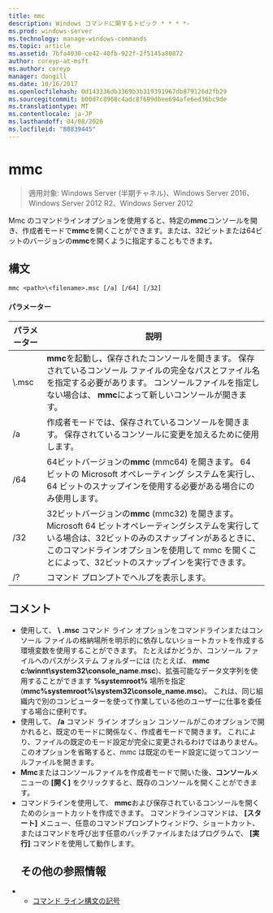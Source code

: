 ```yaml
---
title: mmc
description: Windows コマンドに関するトピック * * * *-
ms.prod: windows-server
ms.technology: manage-windows-commands
ms.topic: article
ms.assetid: 7bfa4030-ce42-40fb-922f-2f5145a80872
author: coreyp-at-msft
ms.author: coreyp
manager: dongill
ms.date: 10/16/2017
ms.openlocfilehash: 0d143336db3369b3b319391967db879126d2fb29
ms.sourcegitcommit: b00d7c8968c4adc8f699dbee694afe6ed36bc9de
ms.translationtype: MT
ms.contentlocale: ja-JP
ms.lasthandoff: 04/08/2020
ms.locfileid: "80839445"
---
```

# <a name="mmc"></a>mmc

>適用対象: Windows Server (半期チャネル)、Windows Server 2016、Windows Server 2012 R2、Windows Server 2012

Mmc のコマンドラインオプションを使用すると、特定の**mmc**コンソールを開き、作成者モードで**mmc**を開くことができます。または、32ビットまたは64ビットのバージョンの**mmc**を開くように指定することもできます。
## <a name="syntax"></a>構文
```
mmc <path>\<filename>.msc [/a] [/64] [/32]
```
#### <a name="parameters"></a>パラメーター

|       パラメーター        |                                                                                                 説明                                                                                                 |
|------------------------|-------------------------------------------------------------------------------------------------------------------------------------------------------------------------------------------------------------|
| <path>\\<filename>.msc |        **mmc**を起動し、保存されたコンソールを開きます。 保存されているコンソール ファイルの完全なパスとファイル名を指定する必要があります。 コンソールファイルを指定しない場合は、 **mmc**によって新しいコンソールが開きます。         |
|           /a           |                                                               作成者モードでは、保存されているコンソールを開きます。  保存されているコンソールに変更を加えるために使用します。                                                                |
|          /64           |                         64ビットバージョンの**mmc** (mmc64) を開きます。 64 ビットの Microsoft オペレーティング システムを実行し、64 ビットのスナップインを使用する必要がある場合にのみ使用します。                          |
|          /32           | 32ビットバージョンの**mmc** (mmc32) を開きます。 Microsoft 64 ビットオペレーティングシステムを実行している場合は、32ビットのみのスナップインがあるときに、このコマンドラインオプションを使用して mmc を開くことによって、32ビットのスナップインを実行できます。 |
|           /?           |                                                                                    コマンド プロンプトでヘルプを表示します。                                                                                     |

## <a name="remarks"></a>コメント
- 使用して、 <path> **\\** <filename> **.msc** コマンド ライン オプションをコマンドラインまたはコンソール ファイルの格納場所を明示的に依存しないショートカットを作成する環境変数を使用することができます。 たとえばかどうか、コンソール ファイルへのパスがシステム フォルダーには (たとえば、 **mmc c:\winnt\system32\console_name.msc**)、拡張可能なデータ文字列を使用することができます **%systemroot%** 場所を指定 (**mmc%systemroot%\system32\console_name.msc**)。 これは、同じ組織内で別のコンピューターを使って作業している他のユーザーに仕事を委任する場合に便利です。
- 使用して、 **/a** コマンド ライン オプション コンソールがこのオプションで開かれると、既定のモードに関係なく、作成者モードで開きます。 これにより、ファイルの既定のモード設定が完全に変更されるわけではありません。このオプションを省略すると、mmc は既定のモード設定に従ってコンソールファイルを開きます。
- **Mmc**またはコンソールファイルを作成者モードで開いた後、**コンソール**メニューの **[開く]** をクリックすると、既存のコンソールを開くことができます。
- コマンドラインを使用して、 **mmc**および保存されているコンソールを開くためのショートカットを作成できます。 コマンドラインコマンドは、 **[スタート]** メニュー、任意のコマンドプロンプトウィンドウ、ショートカット、またはコマンドを呼び出す任意のバッチファイルまたはプログラムで、 **[実行]** コマンドを使用して動作します。
  ## <a name="additional-references"></a>その他の参照情報
- - [コマンド ライン構文の記号](command-line-syntax-key.md)


